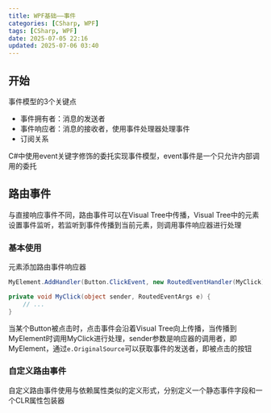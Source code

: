 ```yaml
---
title: WPF基础——事件
categories: [CSharp, WPF]
tags: [CSharp, WPF]
date: 2025-07-05 22:16
updated: 2025-07-06 03:40
---
```

## 开始

事件模型的3个关键点

-   事件拥有者：消息的发送者
-   事件响应者：消息的接收者，使用事件处理器处理事件
-   订阅关系

C#中使用event关键字修饰的委托实现事件模型，event事件是一个只允许内部调用的委托

## 路由事件

与直接响应事件不同，路由事件可以在Visual Tree中传播，Visual Tree中的元素设置事件监听，若监听到事件传播到当前元素，则调用事件响应器进行处理

### 基本使用

元素添加路由事件响应器

```c#
MyElement.AddHandler(Button.ClickEvent, new RoutedEventHandler(MyClick));

private void MyClick(object sender, RoutedEventArgs e) {
    // ...
}
```

当某个Button被点击时，点击事件会沿着Visual Tree向上传播，当传播到MyElement时调用MyClick进行处理，sender参数是响应器的调用者，即MyElement，通过`e.OriginalSource`可以获取事件的发送者，即被点击的按钮

### 自定义路由事件

自定义路由事件使用与依赖属性类似的定义形式，分别定义一个静态事件字段和一个CLR属性包装器
